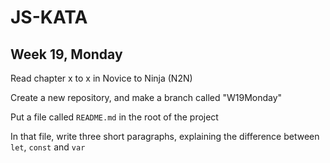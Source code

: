 # JS-KATA
## Week 19, Monday

Read chapter x to x in Novice to Ninja (N2N)

Create a new repository, and make a branch called "W19Monday"

Put a file called `README.md` in the root of the project

In that file, write three short paragraphs, explaining the difference between `let`, `const` and `var`